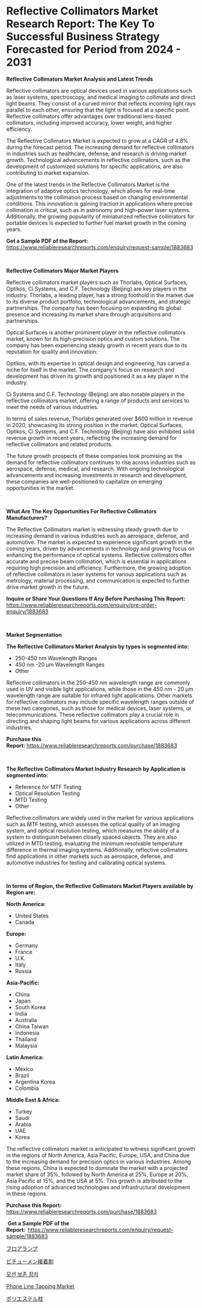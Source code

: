 <p><h1>Reflective Collimators Market Research Report: The Key To Successful Business Strategy Forecasted for Period from 2024 - 2031</h1></p><p><strong>Reflective Collimators Market Analysis and Latest Trends</strong></p>
<p><p>Reflective collimators are optical devices used in various applications such as laser systems, spectroscopy, and medical imaging to collimate and direct light beams. They consist of a curved mirror that reflects incoming light rays parallel to each other, ensuring that the light is focused at a specific point. Reflective collimators offer advantages over traditional lens-based collimators, including improved accuracy, lower weight, and higher efficiency.</p><p>The Reflective Collimators Market is expected to grow at a CAGR of 4.8% during the forecast period. The increasing demand for reflective collimators in industries such as healthcare, defense, and research is driving market growth. Technological advancements in reflective collimators, such as the development of customized solutions for specific applications, are also contributing to market expansion.</p><p>One of the latest trends in the Reflective Collimators Market is the integration of adaptive optics technology, which allows for real-time adjustments to the collimation process based on changing environmental conditions. This innovation is gaining traction in applications where precise collimation is critical, such as in astronomy and high-power laser systems. Additionally, the growing popularity of miniaturized reflective collimators for portable devices is expected to further fuel market growth in the coming years.</p></p>
<p><strong>Get a Sample PDF of the Report:&nbsp;</strong> <a href="https://www.reliableresearchreports.com/enquiry/request-sample/1883683">https://www.reliableresearchreports.com/enquiry/request-sample/1883683</a></p>
<p>&nbsp;</p>
<p><strong>Reflective Collimators Major Market Players</strong></p>
<p><p>Reflective collimators market players such as Thorlabs, Optical Surfaces, Optikos, Ci Systems, and C.F. Technology (Beijing) are key players in the industry. Thorlabs, a leading player, has a strong foothold in the market due to its diverse product portfolio, technological advancements, and strategic partnerships. The company has been focusing on expanding its global presence and increasing its market share through acquisitions and partnerships.</p><p>Optical Surfaces is another prominent player in the reflective collimators market, known for its high-precision optics and custom solutions. The company has been experiencing steady growth in recent years due to its reputation for quality and innovation.</p><p>Optikos, with its expertise in optical design and engineering, has carved a niche for itself in the market. The company's focus on research and development has driven its growth and positioned it as a key player in the industry.</p><p>Ci Systems and C.F. Technology (Beijing) are also notable players in the reflective collimators market, offering a range of products and services to meet the needs of various industries.</p><p>In terms of sales revenue, Thorlabs generated over $600 million in revenue in 2020, showcasing its strong position in the market. Optical Surfaces, Optikos, Ci Systems, and C.F. Technology (Beijing) have also exhibited solid revenue growth in recent years, reflecting the increasing demand for reflective collimators and related products.</p><p>The future growth prospects of these companies look promising as the demand for reflective collimators continues to rise across industries such as aerospace, defense, medical, and research. With ongoing technological advancements and increasing investments in research and development, these companies are well-positioned to capitalize on emerging opportunities in the market.</p></p>
<p>&nbsp;</p>
<p><strong>What Are The Key Opportunities For Reflective Collimators Manufacturers?</strong></p>
<p><p>The Reflective Collimators market is witnessing steady growth due to increasing demand in various industries such as aerospace, defense, and automotive. The market is expected to experience significant growth in the coming years, driven by advancements in technology and growing focus on enhancing the performance of optical systems. Reflective collimators offer accurate and precise beam collimation, which is essential in applications requiring high precision and efficiency. Furthermore, the growing adoption of reflective collimators in laser systems for various applications such as metrology, material processing, and communication is expected to further drive market growth in the future.</p></p>
<p><strong>Inquire or Share Your Questions If Any Before Purchasing This Report:</strong> <a href="https://www.reliableresearchreports.com/enquiry/pre-order-enquiry/1883683">https://www.reliableresearchreports.com/enquiry/pre-order-enquiry/1883683</a></p>
<p>&nbsp;</p>
<p><strong>Market Segmentation</strong></p>
<p><strong>The Reflective Collimators Market Analysis by types is segmented into:</strong></p>
<p><ul><li>250-450 nm Wavelength Ranges</li><li>450 nm -20 µm Wavelength Ranges</li><li>Other</li></ul></p>
<p><p>Reflective collimators in the 250-450 nm wavelength range are commonly used in UV and visible light applications, while those in the 450 nm - 20 µm wavelength range are suitable for infrared light applications. Other markets for reflective collimators may include specific wavelength ranges outside of these two categories, such as those for medical devices, laser systems, or telecommunications. These reflective collimators play a crucial role in directing and shaping light beams for various applications across different industries.</p></p>
<p><strong>Purchase this Report:&nbsp;</strong><a href="https://www.reliableresearchreports.com/purchase/1883683">https://www.reliableresearchreports.com/purchase/1883683</a></p>
<p>&nbsp;</p>
<p><strong>The Reflective Collimators Market Industry Research by Application is segmented into:</strong></p>
<p><ul><li>Reference for MTF Testing</li><li>Optical Resolution Testing</li><li>MTD Testing</li><li>Other</li></ul></p>
<p><p>Reflective collimators are widely used in the market for various applications such as MTF testing, which assesses the optical quality of an imaging system, and optical resolution testing, which measures the ability of a system to distinguish between closely spaced objects. They are also utilized in MTD testing, evaluating the minimum resolvable temperature difference in thermal imaging systems. Additionally, reflective collimators find applications in other markets such as aerospace, defense, and automotive industries for testing and calibrating optical systems.</p></p>
<p>&nbsp;</p>
<p><strong>In terms of Region, the Reflective Collimators Market Players available by Region are:</strong></p>
<p>
    <p> <strong> North America: </strong>
        <ul>
            <li>United States</li>
            <li>Canada</li>
        </ul>
        </p> 
    <p> <strong> Europe: </strong>
        <ul>
            <li>Germany</li>
            <li>France</li>
            <li>U.K.</li>
            <li>Italy</li>
            <li>Russia</li>
        </ul>
        </p> 
    <p> <strong> Asia-Pacific: </strong>
        <ul>
            <li>China</li>
            <li>Japan</li>
            <li>South Korea</li>
            <li>India</li>
            <li>Australia</li>
            <li>China Taiwan</li>
            <li>Indonesia</li>
            <li>Thailand</li>
            <li>Malaysia</li>
        </ul>
        </p> 
    <p> <strong> Latin America: </strong>
        <ul>
            <li>Mexico</li>
            <li>Brazil</li>
            <li>Argentina Korea</li>
            <li>Colombia</li>
        </ul>
        </p> 
    <p> <strong> Middle East & Africa: </strong>
        <ul>
            <li>Turkey</li>
            <li>Saudi</li>
            <li>Arabia</li>
            <li>UAE</li>
            <li>Korea</li>
        </ul>
    </p>
    </p>
<p><p>The reflective collimators market is anticipated to witness significant growth in the regions of North America, Asia Pacific, Europe, USA, and China due to the increasing demand for precision optics in various industries. Among these regions, China is expected to dominate the market with a projected market share of 35%, followed by North America at 25%, Europe at 20%, Asia Pacific at 15%, and the USA at 5%. This growth is attributed to the rising adoption of advanced technologies and infrastructural development in these regions.</p></p>
<p><strong>Purchase this Report: </strong><a href="https://www.reliableresearchreports.com/purchase/1883683">https://www.reliableresearchreports.com/purchase/1883683</a></p>
<p>&nbsp;<strong>Get a Sample PDF of the Report:&nbsp;&nbsp;</strong><a href="https://www.reliableresearchreports.com/enquiry/request-sample/1883683">https://www.reliableresearchreports.com/enquiry/request-sample/1883683</a></p>
<p><strong></strong></p>
<p><p><a href="https://medium.com/@coraltrout1923/%E3%83%95%E3%83%AD%E3%82%A2%E3%83%A9%E3%83%B3%E3%83%97%E5%B8%82%E5%A0%B4-%E3%82%BF%E3%82%A4%E3%83%97-%E7%94%A8%E9%80%94-%E3%81%8A%E3%82%88%E3%81%B3%E5%9C%B0%E7%90%86%E3%81%AB%E3%82%88%E3%82%8B%E5%8C%85%E6%8B%AC%E7%9A%84%E3%81%AA%E8%A9%95%E4%BE%A1-9a19ee93e7e2">フロアランプ</a></p><p><a href="https://github.com/JacksonWiza1924/Market-Research-Report-List-1/blob/main/812780212237.md">ビチューメン接着剤</a></p><p><a href="https://github.com/RichardLueilwitz787/Market-Research-Report-List-1/blob/main/977878711532.md">모션 보존 장치</a></p><p><a href="https://github.com/Sherrillcrooksxa8i18ucf2m/Market-Research-Report-List-1/blob/main/phone-line-tapping-market.md">Phone Line Tapping Market</a></p><p><a href="https://medium.com/@rylanaufman56456/%E3%83%9D%E3%83%AA%E3%82%A8%E3%82%B9%E3%83%86%E3%83%AB%E6%9E%95%E5%B8%82%E5%A0%B4%E8%AA%BF%E6%9F%BB%E3%83%AC%E3%83%9D%E3%83%BC%E3%83%88-%E3%81%9D%E3%81%AE%E6%AD%B4%E5%8F%B2%E3%81%A8%E4%BA%88%E6%B8%AC2031%E5%B9%B4%E3%81%BE%E3%81%A7%E3%81%AE2024-8411a8b9079c">ポリエステル枕</a></p></p>